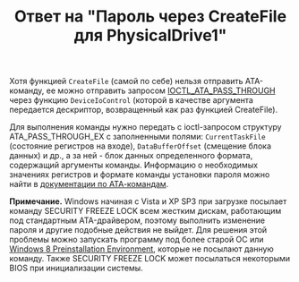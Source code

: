 ﻿---
title: "Ответ на \"Пароль через CreateFile для PhysicalDrive1\""
se.owner.user_id: 240512
se.owner.display_name: "MSDN.WhiteKnight"
se.owner.link: "https://ru.stackoverflow.com/users/240512/msdn-whiteknight"
se.answer_id: 737667
se.question_id: 731040
se.post_type: answer
se.is_accepted: True
---
<p>Хотя функцией <code>CreateFile</code> (самой по себе) нельзя отправить АТА-команду, ее можно отправить запросом <a href="https://msdn.microsoft.com/en-us/library/ff559309(v=vs.85).aspx" rel="nofollow noreferrer">IOCTL_ATA_PASS_THROUGH</a> через функцию <code>DeviceIoControl</code> (которой в качестве аргумента передается дескриптор, возвращенный как раз функцией CreateFile). </p>

<p>Для выполнения команды нужно передать с ioctl-запросом структуру ATA_PASS_THROUGH_EX с заполненными полями: <code>CurrentTaskFile</code> (состояние регистров на входе), <code>DataBufferOffset</code> (смещение блока данных) и др., а за ней - блок данных определенного формата, содержащий аргументы команды. Информацию о необходимых значениях регистров и формате команды установки пароля можно найти в <a href="http://www.t13.org/documents/uploadeddocuments/docs2006/d1699r3f-ata8-acs.pdf" rel="nofollow noreferrer">документации по АТА-командам</a>. </p>

<p><strong>Примечание.</strong> Windows начиная с Vista и XP SP3 при загрузке посылает команду SECURITY FREEZE LOCK всем жестким дискам, работающим под стандартным ATA-драйвером, поэтому выполнить изменение пароля и другие подобные действия не выйдет. Для решения этой проблемы можно запускать программу под более старой ОС или <a href="https://docs.microsoft.com/en-us/windows-hardware/drivers/storage/security-group-commands" rel="nofollow noreferrer">Windows 8 Preinstallation Environment</a>, которые не посылают данную команду. Также SECURITY FREEZE LOCK может посылаться некоторыми BIOS при инициализации системы.  </p>
